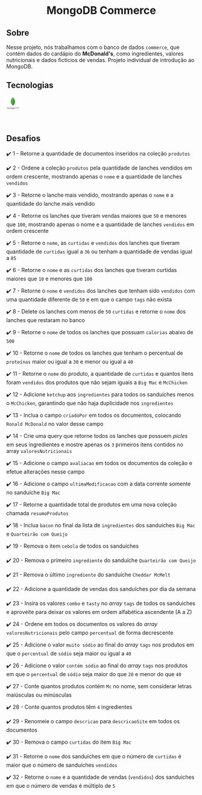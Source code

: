 
<h1 align="center">MongoDB Commerce</h1>
<!-- Status -->

<!-- <h4 align="center"> 
	🚧  Sd 0x Mongodb Commerce 🚀 Em construção...  🚧
</h4> 

<hr> -->


## Sobre ##

Nesse projeto, nós trabalhamos com o banco de dados `commerce`, que contém dados do cardápio do **McDonald's**, como ingredientes, valores nutricionais e dados fictícios de vendas. Projeto individual de introdução ao MongoDB.

##  Tecnologias ##

  <a href="https://www.mongodb.com/" target="_blank" rel="noreferrer"> <img src="https://raw.githubusercontent.com/devicons/devicon/master/icons/mongodb/mongodb-original-wordmark.svg" alt="mongodb" width="35" height="35"/> </a>

<br>

## Desafios ##



:heavy_check_mark: 1 - Retorne a quantidade de documentos inseridos na coleção `produtos`


:heavy_check_mark: 2 - Ordene a coleção `produtos` pela quantidade de lanches vendidos em ordem crescente, mostrando apenas o `nome` e a quantidade de lanches `vendidos`


:heavy_check_mark: 3 - Retorne o lanche mais vendido, mostrando apenas o `nome` e a quantidade do lanche mais vendido


:heavy_check_mark: 4 - Retorne os lanches que tiveram vendas maiores que `50` e menores que `100`, mostrando apenas o nome e a quantidade de lanches `vendidos` em ordem crescente


:heavy_check_mark: 5 - Retorne o `nome`, as `curtidas` e `vendidos` dos lanches que tiveram quantidade de `curtidas` igual a `36` ou tenham a quantidade de vendas igual a `85`


:heavy_check_mark: 6 - Retorne o `nome` e as `curtidas` dos lanches que tiveram curtidas maiores que `10` e menores que `100`


:heavy_check_mark: 7 - Retorne o `nome` e `vendidos` dos lanches que tenham sido `vendidos` com uma quantidade diferente de `50` e em que o campo `tags` não exista


:heavy_check_mark: 8 - Delete os lanches com menos de `50` `curtidas` e retorne o `nome` dos lanches que restaram no banco


:heavy_check_mark: 9 - Retorne o `nome` de todos os lanches que possuam `calorias` abaixo de `500`


:heavy_check_mark: 10 - Retorne o `nome` de todos os lanches que tenham o percentual de `proteínas` maior ou igual a `30` e menor ou igual a `40`


:heavy_check_mark: 11 - Retorne o `nome` do produto, a quantidade de `curtidas` e quantos itens foram `vendidos` dos produtos que não sejam iguais a `Big Mac` e `McChicken`


:heavy_check_mark: 12 - Adicione `ketchup` aos `ingredientes` para todos os sanduíches menos o `McChicken`, garantindo que não haja duplicidade nos `ingredientes`

:heavy_check_mark: 13 - Inclua o campo `criadoPor` em todos os documentos, colocando `Ronald McDonald` no valor desse campo

:heavy_check_mark: 14 - Crie uma query que retorne todos os lanches que possuem *picles* em seus ingredientes e mostre apenas os `3` primeiros itens contidos no array `valoresNutricionais`

:heavy_check_mark: 15 - Adicione o campo `avaliacao` em todos os documentos da coleção e efetue alterações nesse campo

:heavy_check_mark: 16 - Adicione o campo `ultimaModificacao` com a data corrente somente no sanduíche `Big Mac`


:heavy_check_mark: 17 - Retorne a quantidade total de produtos em uma nova coleção chamada `resumoProdutos`

:heavy_check_mark: 18 - Inclua `bacon` no final da lista de `ingredientes` dos sanduíches `Big Mac` e `Quarteirão com Queijo`

:heavy_check_mark: 19 - Remova o item `cebola` de todos os sanduíches

:heavy_check_mark: 20 - Remova o primeiro `ingrediente` do sanduíche `Quarteirão com Queijo`

:heavy_check_mark: 21 - Remova o último `ingrediente` do sanduíche `Cheddar McMelt`

:heavy_check_mark: 22 - Adicione a quantidade de vendas dos sanduíches por dia da semana

:heavy_check_mark: 23 - Insira os valores `combo` e `tasty` no _array_ `tags` de todos os sanduíches e aproveite para deixar os valores em ordem alfabética ascendente (A a Z)

:heavy_check_mark: 24 - Ordene em todos os documentos os valores do _array_ `valoresNutricionais` pelo campo `percentual` de forma decrescente


:heavy_check_mark: 25 - Adicione o valor `muito sódio` ao final do _array_ `tags` nos produtos em que o `percentual` de `sódio` seja maior ou igual a `40`

:heavy_check_mark: 26 - Adicione o valor `contém sódio` ao final do _array_ `tags` nos produtos em que o `percentual` de `sódio` seja maior do que `20` e menor do que `40`

:heavy_check_mark: 27 - Conte quantos produtos contém `Mc` no nome, sem considerar letras maiúsculas ou minúsculas

:heavy_check_mark: 28 - Conte quantos produtos têm `4` ingredientes

:heavy_check_mark: 29 - Renomeie o campo `descricao` para `descricaoSite` em todos os documentos

:heavy_check_mark: 30 - Remova o campo `curtidas` do item `Big Mac`

:heavy_check_mark: 31 - Retorne o `nome` dos sanduíches em que o número de `curtidas` é maior que o número de sanduíches `vendidos`

:heavy_check_mark: 32 - Retorne o `nome` e a quantidade de vendas (`vendidos`) dos sanduíches em que o número de vendas é múltiplo de `5`


<!-- <br>

Feito com :heart: por <a href="https://github.com/cecilia-martins" target="_blank">Cecília Martins</a> -->


<!-- <a href="#top">Voltar para o topo</a> -->
